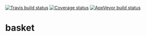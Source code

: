 [![Travis build status](https://travis-ci.org/presagia-analytics/basket.svg?branch=master)](https://travis-ci.org/presagia-analytics/basket)
[![Coverage status](https://codecov.io/gh/presagia-analytics/basket/branch/master/graph/badge.svg)](https://codecov.io/github/presagia-analytics/basket?branch=master)
[![AppVeyor build status](https://ci.appveyor.com/api/projects/status/github/presagia-analytics/basket?branch=master&svg=true)](https://ci.appveyor.com/project/presagia-analytics/basket)

# basket

